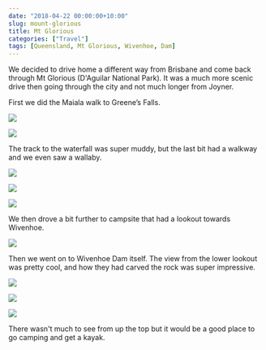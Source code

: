 ```yaml
---
date: "2018-04-22 00:00:00+10:00"
slug: mount-glorious
title: Mt Glorious
categories: ["Travel"]
tags: [Queensland, Mt Glorious, Wivenhoe, Dam]
---
```


We decided to drive home a different way from Brisbane and come back through Mt Glorious (D'Aguilar National Park).
It was a much more scenic drive then going through the city and not much longer from Joyner.

First we did the Maiala walk to Greene’s Falls.

![](walk1.jpg "")

![](walk2.jpg "")

The track to the waterfall was super muddy, but the last bit had a walkway and we even saw a wallaby.

![](wallaby.jpg "")

![](falls1.jpg "")

![](falls2.jpg "")

We then drove a bit further to campsite that had a lookout towards Wivenhoe.

![](lookout.jpg "")

Then we went on to Wivenhoe Dam itself. The view from the lower lookout was pretty
cool, and how they had carved the rock was super impressive.

![](wivenhoe1.jpg "")

![](wivenhoe2.jpg "")

![](wivenhoe3.jpg "")

There wasn't much to see from up the top but it would be a good place to go camping and get a kayak.
